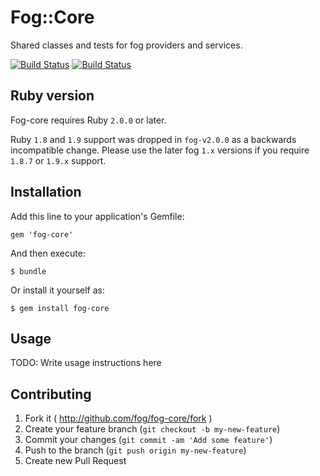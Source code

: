 # Fog::Core

Shared classes and tests for fog providers and services.

[![Build Status](https://github.com/fog/fog-core/actions/workflows/ruby.yml/badge.svg)](https://github.com/fog/fog-core/actions/workflows/ruby.yml)
[![Build Status](https://travis-ci.org/fog/fog-core.svg?branch=master)](https://travis-ci.org/fog/fog-core)

## Ruby version

Fog-core requires Ruby `2.0.0` or later.

Ruby `1.8` and `1.9` support was dropped in `fog-v2.0.0` as a backwards incompatible
change. Please use the later fog `1.x` versions if you require `1.8.7` or `1.9.x` support.

## Installation

Add this line to your application's Gemfile:

    gem 'fog-core'

And then execute:

    $ bundle

Or install it yourself as:

    $ gem install fog-core

## Usage

TODO: Write usage instructions here

## Contributing

1. Fork it ( http://github.com/fog/fog-core/fork )
2. Create your feature branch (`git checkout -b my-new-feature`)
3. Commit your changes (`git commit -am 'Add some feature'`)
4. Push to the branch (`git push origin my-new-feature`)
5. Create new Pull Request
